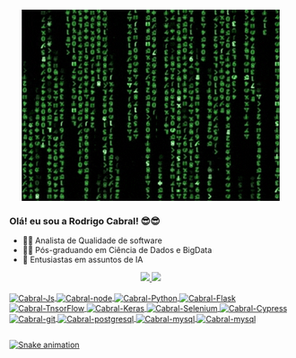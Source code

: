 <h4 align="center">
 
![Matrix_gif](HatefulSeveralIbis-max-1mb.gif)

### Olá! eu sou a Rodrigo Cabral! 😎😎

- 👨‍💻 Analista de Qualidade de software
- 👨‍🎓 Pós-graduando em Ciência de Dados e BigData
- 🤖 Entusiastas em assuntos de IA

<div align="center">
  <a href="https://github.com/RodrigoOBC">
  <img height="180em" src="https://github-readme-stats.vercel.app/api?username=RodrigoOBC&show_icons=true&theme=tokyonight&include_all_commits=true&count_private=true"/>
  <img height="180em" src="https://github-readme-stats.vercel.app/api/top-langs/?username=RodrigoOBC&layout=compact&langs_count=7&theme=tokyonight"/>
</div>
  
<div style="display: inline_block"><br>
  <img align="center" alt="Cabral-Js" height="30" width="40" src="https://img.shields.io/badge/JavaScript-323330?style=for-the-badge&logo=javascript&logoColor=F7DF1E">
 <img align="center" alt="Cabral-node" height="30" width="40" src="https://img.shields.io/badge/Node.js-339933?style=for-the-badge&logo=nodedotjs&logoColor=white">
 <img align="center" alt="Cabral-Python" height="30" width="40" src="https://img.shields.io/badge/Python-FFD43B?style=for-the-badge&logo=python&logoColor=darkgreen">
 <img align="center" alt="Cabral-Flask" height="30" width="40" src="https://img.shields.io/badge/Flask-000000?style=for-the-badge&logo=flask&logoColor=white">
  <img align="center" alt="Cabral-TnsorFlow" height="30" width="40" src="https://img.shields.io/badge/TensorFlow-FF6F00?style=for-the-badge&logo=TensorFlow&logoColor=white">
 <img align="center" alt="Cabral-Keras" height="30" width="40" src="https://img.shields.io/badge/Keras-D00000?style=for-the-badge&logo=Keras&logoColor=white">
 <img align="center" alt="Cabral-Selenium" height="30" width="40" src="https://img.shields.io/badge/Selenium-43B02A?style=for-the-badge&logo=Selenium&logoColor=white">
 <img align="center" alt="Cabral-Cypress" height="30" width="40" src="https://img.shields.io/badge/Cypress-17202C?style=for-the-badge&logo=cypress&logoColor=white">
  <img align="center" alt="Cabral-git" height="30" width="40" src="https://cdn.jsdelivr.net/gh/devicons/devicon/icons/git/git-original.svg" />
  <img align="center" alt="Cabral-postgresql" height="30" width="40" src="https://img.shields.io/badge/PostgreSQL-316192?style=for-the-badge&logo=postgresql&logoColor=white">
  <img align="center" alt="Cabral-mysql" height="30" width="40" src="https://img.shields.io/badge/MySQL-00000F?style=for-the-badge&logo=mysql&logoColor=white">
 <img align="center" alt="Cabral-mysql" height="30" width="40" src="https://img.shields.io/badge/MongoDB-4EA94B?style=for-the-badge&logo=mongodb&logoColor=white">


</div>
  
  ##
  
![Snake animation](https://github.com/lougansjs/lougansjs/blob/output/github-contribution-grid-snake.svg)
